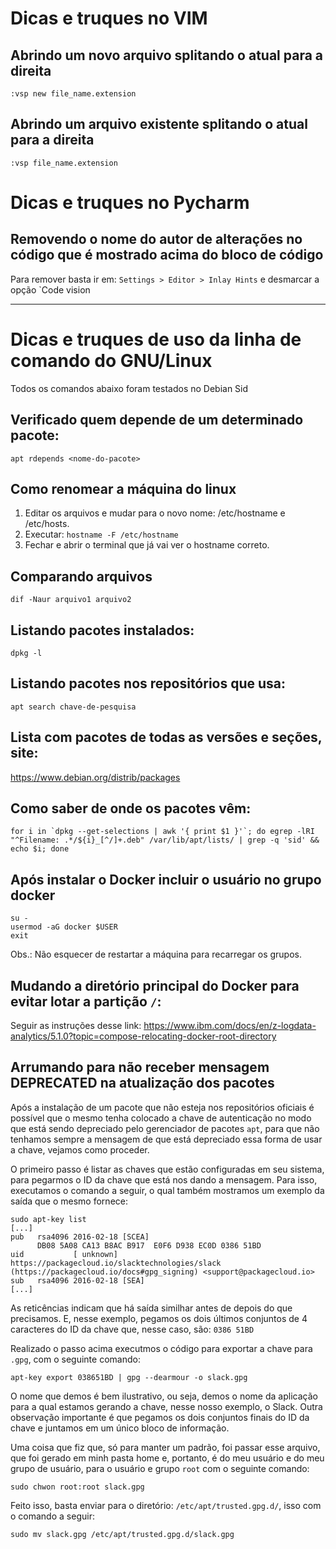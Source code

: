 # Dicas e truques no VIM
## Abrindo um novo arquivo splitando o atual para a direita
```
:vsp new file_name.extension
```
## Abrindo um arquivo existente splitando o atual para a direita
```
:vsp file_name.extension
```

# Dicas e truques no Pycharm

## Removendo o nome do autor de alterações no código que é mostrado acima do bloco de código

Para remover basta ir em: `Settings > Editor > Inlay Hints` e desmarcar a opção `Code vision

---

# Dicas e truques de uso da linha de comando do GNU/Linux 

Todos os comandos abaixo foram testados no Debian Sid

## Verificado quem depende de um determinado pacote:
```
apt rdepends <nome-do-pacote>
```

## Como renomear a máquina do linux

1. Editar os arquivos e mudar para o novo nome: /etc/hostname e /etc/hosts.
2. Executar: `hostname -F /etc/hostname`
3. Fechar e abrir o terminal que já vai ver o hostname correto.

## Comparando arquivos

`dif -Naur arquivo1 arquivo2`

## Listando pacotes instalados:

`dpkg -l`

## Listando pacotes nos repositórios que usa:

`apt search chave-de-pesquisa`

## Lista com pacotes de todas as versões e seções, site:
https://www.debian.org/distrib/packages


## Como saber de onde os pacotes vêm:
```
for i in `dpkg --get-selections | awk '{ print $1 }'`; do egrep -lRI "^Filename: .*/${i}_[^/]+.deb" /var/lib/apt/lists/ | grep -q 'sid' && echo $i; done
```

## Após instalar o Docker incluir o usuário no grupo docker
```
su -
usermod -aG docker $USER
exit
```
Obs.: Não esquecer de restartar a máquina para recarregar os grupos.

## Mudando a diretório principal do Docker para evitar lotar a partição `/`:

Seguir as instruções desse link: https://www.ibm.com/docs/en/z-logdata-analytics/5.1.0?topic=compose-relocating-docker-root-directory

## Arrumando para não receber mensagem DEPRECATED na atualização dos pacotes
Após a instalação de um pacote que não esteja nos repositórios oficiais é possível que o mesmo tenha colocado a chave de autenticação no modo que está sendo depreciado pelo gerenciador de pacotes `apt`, para que não tenhamos sempre a mensagem de que está depreciado essa forma de usar a chave, vejamos como proceder.

O primeiro passo é listar as chaves que estão configuradas em seu sistema, para pegarmos o ID da chave que está nos dando a mensagem. Para isso, executamos o comando a seguir, o qual também mostramos um exemplo da saída que o mesmo fornece:

```
sudo apt-key list
[...]
pub   rsa4096 2016-02-18 [SCEA]
      DB08 5A08 CA13 B8AC B917  E0F6 D938 EC0D 0386 51BD
uid           [ unknown] https://packagecloud.io/slacktechnologies/slack (https://packagecloud.io/docs#gpg_signing) <support@packagecloud.io>
sub   rsa4096 2016-02-18 [SEA]
[...]
```

As reticências indicam que há saída similhar antes de depois do que precisamos. E, nesse exemplo, pegamos os dois últimos conjuntos de 4 caracteres do ID da chave que, nesse caso, são: `0386 51BD`

Realizado o passo acima executmos o código para exportar a chave para `.gpg`, com o seguinte comando:

```
apt-key export 038651BD | gpg --dearmour -o slack.gpg
```

O nome que demos é bem ilustrativo, ou seja, demos o nome da aplicação para a qual estamos gerando a chave, nesse nosso exemplo, o Slack. Outra observação importante é que pegamos os dois conjuntos finais do ID da chave e juntamos em um único bloco de informação.

Uma coisa que fiz que, só para manter um padrão, foi passar esse arquivo, que foi gerado em minh pasta home e, portanto, é do meu usuário e do meu grupo de usuário, para o usuário e grupo `root` com o seguinte comando:

```
sudo chwon root:root slack.gpg 
```

Feito isso, basta enviar para o diretório: `/etc/apt/trusted.gpg.d/`, isso com o comando a seguir:

```
sudo mv slack.gpg /etc/apt/trusted.gpg.d/slack.gpg
```

